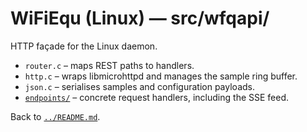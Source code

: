 # WiFiEqu (Linux) — src/wfqapi/

HTTP façade for the Linux daemon.

- `router.c` – maps REST paths to handlers.
- `http.c` – wraps libmicrohttpd and manages the sample ring buffer.
- `json.c` – serialises samples and configuration payloads.
- [`endpoints/`](endpoints/README.md) – concrete request handlers, including the SSE feed.

Back to [`../README.md`](../README.md).

